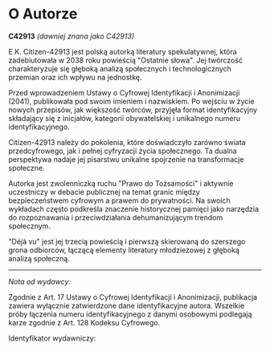 
# O Autorze

**C42913**
*(dawniej znana jako C42913)*

E.K. Citizen-42913 jest polską autorką literatury spekulatywnej, która zadebiutowała w 2038 roku powieścią "Ostatnie słowa". Jej twórczość charakteryzuje się głęboką analizą społecznych i technologicznych przemian oraz ich wpływu na jednostkę.

Przed wprowadzeniem Ustawy o Cyfrowej Identyfikacji i Anonimizacji (2041), publikowała pod swoim imieniem i nazwiskiem. Po wejściu w życie nowych przepisów, jak większość twórców, przyjęła format identyfikacyjny składający się z inicjałów, kategorii obywatelskiej i unikalnego numeru identyfikacyjnego.

Citizen-42913 należy do pokolenia, które doświadczyło zarówno świata przedcyfrowego, jak i pełnej cyfryzacji życia społecznego. Ta dualna perspektywa nadaje jej pisarstwu unikalne spojrzenie na transformacje społeczne.

Autorka jest zwolenniczką ruchu "Prawo do Tożsamości" i aktywnie uczestniczy w debacie publicznej na temat granic między bezpieczeństwem cyfrowym a prawem do prywatności. Na swoich wykładach często podkreśla znaczenie historycznej pamięci jako narzędzia do rozpoznawania i przeciwdziałania dehumanizującym trendom społecznym.

"Déjà vu" jest jej trzecią powieścią i pierwszą skierowaną do szerszego grona odbiorców, łączącą elementy literatury młodzieżowej z głęboką analizą społeczną.

---

*Nota od wydawcy:*

Zgodnie z Art. 17 Ustawy o Cyfrowej Identyfikacji i Anonimizacji, publikacja zawiera wyłącznie zatwierdzone dane identyfikacyjne autora. 
Wszelkie próby łączenia numeru identyfikacyjnego z danymi osobowymi podlegają karze zgodnie z Art. 128 Kodeksu Cyfrowego.

Identyfikator wydawniczy: 
